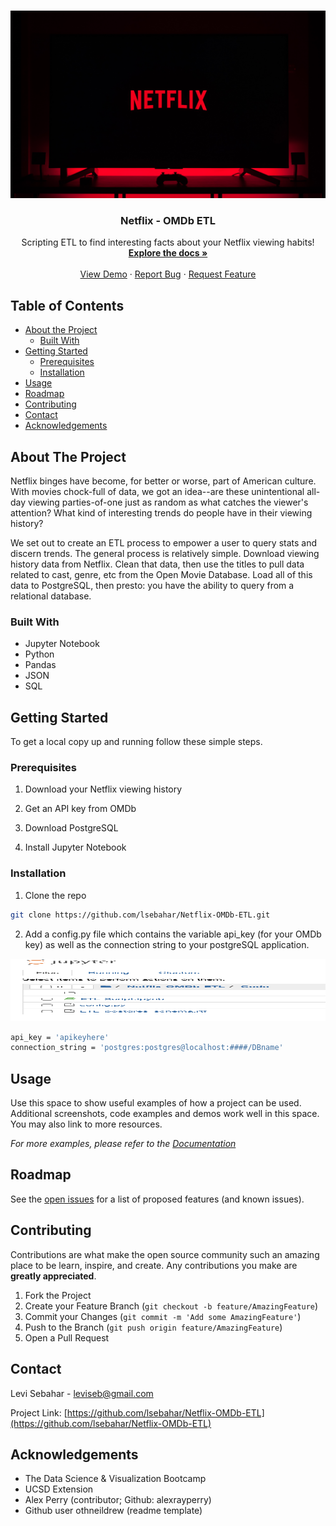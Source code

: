 <!--
*** Thanks for checking out this README Template. If you have a suggestion that would
*** make this better, please fork the repo and create a pull request or simply open
*** an issue with the tag "enhancement".
*** Thanks again! Now go create something AMAZING! :D
***
***
***
*** To avoid retyping too much info. Do a search and replace for the following:
*** github_username, repo_name, twitter_handle, email
-->





<!-- PROJECT SHIELDS -->
<!--
*** I'm using markdown "reference style" links for readability.
*** Reference links are enclosed in brackets [ ] instead of parentheses ( ).
*** See the bottom of this document for the declaration of the reference variables
*** for contributors-url, forks-url, etc. This is an optional, concise syntax you may use.
*** https://www.markdownguide.org/basic-syntax/#reference-style-links
-->


<!-- PROJECT LOGO -->
<br />
<p align="center">
  <a href="https://github.com/lsebahar/Netflix-OMDb-ETL">
    <img src="Images/netflix.png" alt="Logo" width="1000" height="300">
  </a>

  <h3 align="center">Netflix - OMDb ETL</h3>

  <p align="center">
    Scripting ETL to find interesting facts about your Netflix viewing habits!
    <br />
    <a href="https://github.com/lsebahar/Netflix-OMDb-ETL"><strong>Explore the docs »</strong></a>
    <br />
    <br />
    <a href="https://github.com/lsebahar/Netflix-OMDb-ETL">View Demo</a>
    ·
    <a href="https://github.com/lsebahar/Netflix-OMDb-ETL/issues">Report Bug</a>
    ·
    <a href="https://github.com/lsebahar/Netflix-OMDb-ETL/issues">Request Feature</a>
  </p>
</p>



<!-- TABLE OF CONTENTS -->
## Table of Contents

* [About the Project](#about-the-project)
  * [Built With](#built-with)
* [Getting Started](#getting-started)
  * [Prerequisites](#prerequisites)
  * [Installation](#installation)
* [Usage](#usage)
* [Roadmap](#roadmap)
* [Contributing](#contributing)
* [Contact](#contact)
* [Acknowledgements](#acknowledgements)



<!-- ABOUT THE PROJECT -->
## About The Project


Netflix binges have become, for better or worse, part of American culture. With movies chock-full of data, we got an idea--are these unintentional all-day viewing parties-of-one just as random as what catches the viewer's attention? What kind of interesting trends do people have in their viewing history? 

We set out to create an ETL process to empower a user to query stats and discern trends. The general process is relatively simple. Download viewing history data from Netflix. Clean that data, then use the titles to pull data related to cast, genre, etc from the Open Movie Database. Load all of this data to PostgreSQL, then presto: you have the ability to query from a relational database. 


### Built With

* Jupyter Notebook
* Python
* Pandas
* JSON
* SQL



<!-- GETTING STARTED -->
## Getting Started

To get a local copy up and running follow these simple steps.

### Prerequisites

1) Download your Netflix viewing history

2) Get an API key from OMDb

3) Download PostgreSQL

4) Install Jupyter Notebook


### Installation

1. Clone the repo
```sh
git clone https://github.com/lsebahar/Netflix-OMDb-ETL.git
```
2. Add a config.py file which contains the variable api_key (for your OMDb key) as well as the connection string to your postgreSQL application. 
<img src="Images/config_image.png" alt="Logo" width="800" height="100">

```sh
api_key = 'apikeyhere'
connection_string = 'postgres:postgres@localhost:####/DBname'
```



<!-- USAGE EXAMPLES -->
## Usage

Use this space to show useful examples of how a project can be used. Additional screenshots, code examples and demos work well in this space. You may also link to more resources.

_For more examples, please refer to the [Documentation](https://example.com)_



<!-- ROADMAP -->
## Roadmap

See the [open issues](https://github.com/lsebahar/Netflix-OMDb-ETL/issues) for a list of proposed features (and known issues).



<!-- CONTRIBUTING -->
## Contributing

Contributions are what make the open source community such an amazing place to be learn, inspire, and create. Any contributions you make are **greatly appreciated**.

1. Fork the Project
2. Create your Feature Branch (`git checkout -b feature/AmazingFeature`)
3. Commit your Changes (`git commit -m 'Add some AmazingFeature'`)
4. Push to the Branch (`git push origin feature/AmazingFeature`)
5. Open a Pull Request



<!-- CONTACT -->
## Contact

Levi Sebahar - leviseb@gmail.com

Project Link: [https://github.com/lsebahar/Netflix-OMDb-ETL](https://github.com/lsebahar/Netflix-OMDb-ETL)



<!-- ACKNOWLEDGEMENTS -->
## Acknowledgements

* The Data Science & Visualization Bootcamp
* UCSD Extension
* Alex Perry (contributor; Github: alexrayperry)
* Github user othneildrew (readme template)





<!-- MARKDOWN LINKS & IMAGES -->
<!-- https://www.markdownguide.org/basic-syntax/#reference-style-links -->
[contributors-shield]: https://img.shields.io/github/contributors/github_username/repo.svg?style=flat-square
[contributors-url]: https://github.com/github_username/repo/graphs/contributors
[forks-shield]: https://img.shields.io/github/forks/github_username/repo.svg?style=flat-square
[forks-url]: https://github.com/github_username/repo/network/members
[stars-shield]: https://img.shields.io/github/stars/github_username/repo.svg?style=flat-square
[stars-url]: https://github.com/github_username/repo/stargazers
[issues-shield]: https://img.shields.io/github/issues/github_username/repo.svg?style=flat-square
[issues-url]: https://github.com/github_username/repo/issues
[license-shield]: https://img.shields.io/github/license/github_username/repo.svg?style=flat-square
[license-url]: https://github.com/github_username/repo/blob/master/LICENSE.txt
[linkedin-shield]: https://img.shields.io/badge/-LinkedIn-black.svg?style=flat-square&logo=linkedin&colorB=555
[linkedin-url]: https://linkedin.com/in/github_username
[product-screenshot]: images/screenshot.png
